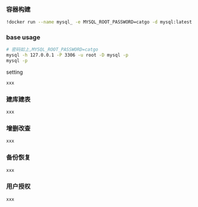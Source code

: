### 容器构建
```bash
!docker run --name mysql_ -e MYSQL_ROOT_PASSWORD=catgo -d mysql:latest
```

### base usage
```bash
# 密码如上,MYSQL_ROOT_PASSWORD=catgo
mysql -h 127.0.0.1 -P 3306 -u root -D mysql -p
mysql -p
```

setting
```bash
xxx
```

### 建库建表
```bash
xxx
```

### 增删改查
```bash
xxx
```

### 备份恢复
```bash
xxx
```

### 用户授权
```bash
xxx
```

